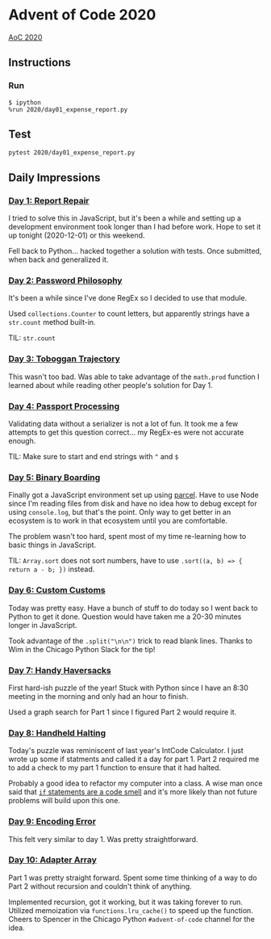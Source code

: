 # Advent of Code 2020

[AoC 2020](https://adventofcode.com/2020)

## Instructions

### Run

```console
$ ipython
%run 2020/day01_expense_report.py
```

## Test

```console
pytest 2020/day01_expense_report.py
```

## Daily Impressions

### [Day 1: Report Repair](https://adventofcode.com/2020/day/1)

I tried to solve this in JavaScript,
but it's been a while and setting up a development environment
took longer than I had before work.
Hope to set it up tonight (2020-12-01) or this weekend.

Fell back to Python... hacked together a solution with tests.
Once submitted, when back and generalized it.

### [Day 2: Password Philosophy](https://adventofcode.com/2020/day/2)

It's been a while since I've done RegEx so I decided to use that module.

Used `collections.Counter` to count letters, but apparently strings have a `str.count` method built-in.

TIL: `str.count`

### [Day 3: Toboggan Trajectory](https://adventofcode.com/2020/day/3)

This wasn't too bad. Was able to take advantage of the `math.prod` function I learned about while reading other people's solution for Day 1.

### [Day 4: Passport Processing](https://adventofcode.com/2020/day/4)

Validating data without a serializer is not a lot of fun. It took me a few attempts to get this question correct... my RegEx-es were not accurate enough.

TIL: Make sure to start and end strings with `^` and `$`

### [Day 5: Binary Boarding](https://adventofcode.com/2020/day/5)

Finally got a JavaScript environment set up using [parcel](https://parceljs.org/). Have to use Node since I'm reading files from disk and have no idea how to debug except for using `console.log`, but that's the point. Only way to get better in an ecosystem is to work in that ecosystem until you are comfortable.

The problem wasn't too hard, spent most of my time re-learning how to basic things in JavaScript.

TIL: `Array.sort` does not sort numbers, have to use `.sort((a, b) => { return a - b; })` instead.

### [Day 6: Custom Customs](https://adventofcode.com/2020/day/6)

Today was pretty easy. Have a bunch of stuff to do today so I went back to Python to get it done. Question would have taken me a 20-30 minutes longer in JavaScript.

Took advantage of the `.split("\n\n")` trick to read blank lines. Thanks to Wim in the Chicago Python Slack for the tip!

### [Day 7: Handy Haversacks](https://adventofcode.com/2020/day/7)

First hard-ish puzzle of the year! Stuck with Python since I have an 8:30 meeting in the morning and only had an hour to finish.

Used a graph search for Part 1 since I figured Part 2 would require it.

### [Day 8: Handheld Halting](https://adventofcode.com/2020/day/8)

Today's puzzle was reminiscent of last year's IntCode Calculator. I just wrote up some if statments and called it a day for part 1. Part 2 required me to add a check to my part 1 function to ensure that it had halted.

Probably a good idea to refactor my computer into a class. A wise man once said that [`if` statements are a code smell](https://www.youtube.com/watch?v=P0kfKqMHioQ) and it's more likely than not future problems will build upon this one.

### [Day 9: Encoding Error](https://adventofcode.com/2020/day/9)

This felt very similar to day 1. Was pretty straightforward.

### [Day 10: Adapter Array](https://adventofcode.com/2020/day/10)

Part 1 was pretty straight forward. Spent some time thinking of a way to do Part 2 without recursion and couldn't think of anything.

Implemented recursion, got it working, but it was taking forever to run. Utilized memoization via `functions.lru_cache()` to speed up the function. Cheers to Spencer in the Chicago Python `#advent-of-code` channel for the idea.
